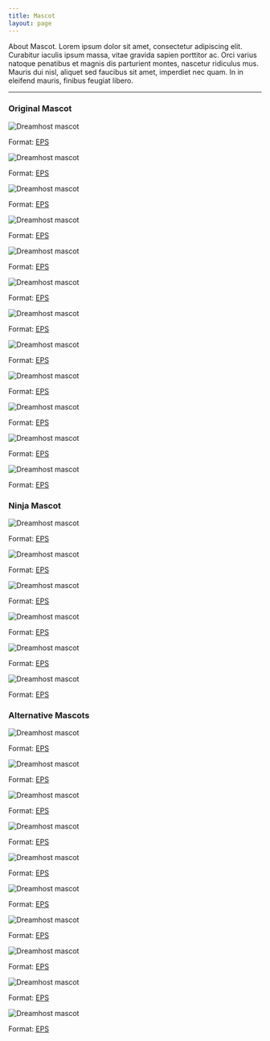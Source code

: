 ```yaml
---
title: Mascot
layout: page
---
```


<p class="t-4">About Mascot. Lorem ipsum dolor sit amet, consectetur adipiscing elit. Curabitur iaculis ipsum massa, vitae gravida sapien porttitor ac. Orci varius natoque penatibus et magnis dis parturient montes, nascetur ridiculus mus. Mauris dui nisl, aliquet sed faucibus sit amet, imperdiet nec quam. In in eleifend mauris, finibus feugiat libero.</p>

<hr />

<div class="u-clearfix">
<h3>Original Mascot</h3>
	<div class="g-1_6">
		<img class="m-bottom-0 p-bottom-0" src="{{site.baseurl}}/assets/images/mascot/png/m-1-1.png" alt="Dreamhost mascot" />
		<p class="p-2 bg-c-g100">Format: <a href="{{site.baseurl}}/assets/images/mascot/eps/m-1-1.eps">EPS</a></p>
	</div>
	<div class="g-1_6">
		<img class="m-bottom-0 p-bottom-0" src="{{site.baseurl}}/assets/images/mascot/png/m-1-2.png" alt="Dreamhost mascot" />
		<p class="p-2 bg-c-g100">Format: <a href="{{site.baseurl}}/assets/images/mascot/eps/m-1-2.eps">EPS</a></p>
	</div>
	<div class="g-1_6">
		<img class="m-bottom-0 p-bottom-0" src="{{site.baseurl}}/assets/images/mascot/png/m-1-3.png" alt="Dreamhost mascot" />
		<p class="p-2 bg-c-g100">Format: <a href="{{site.baseurl}}/assets/images/mascot/eps/m-1-3.eps">EPS</a></p>
	</div>
	<div class="g-1_6">
		<img class="m-bottom-0 p-bottom-0" src="{{site.baseurl}}/assets/images/mascot/png/m-1-4.png" alt="Dreamhost mascot" />
		<p class="p-2 bg-c-g100">Format: <a href="{{site.baseurl}}/assets/images/mascot/eps/m-1-4.eps">EPS</a></p>
	</div>
	<div class="g-1_6">
		<img class="m-bottom-0 p-bottom-0" src="{{site.baseurl}}/assets/images/mascot/png/m-1-5.png" alt="Dreamhost mascot" />
		<p class="p-2 bg-c-g100">Format: <a href="{{site.baseurl}}/assets/images/mascot/eps/m-1-5.eps">EPS</a></p>
	</div>
	<div class="g-1_6">
		<img class="m-bottom-0 p-bottom-0" src="{{site.baseurl}}/assets/images/mascot/png/m-1-6.png" alt="Dreamhost mascot" />
		<p class="p-2 bg-c-g100">Format: <a href="{{site.baseurl}}/assets/images/mascot/eps/m-1-6.eps">EPS</a></p>
	</div>
</div>

<div class="u-clearfix m-bottom-4">
	<div class="g-1_6">
		<img class="m-bottom-0 p-bottom-0" src="{{site.baseurl}}/assets/images/mascot/png/m-1-7.png" alt="Dreamhost mascot" />
		<p class="p-2 bg-c-g100">Format: <a href="{{site.baseurl}}/assets/images/mascot/eps/m-1-7.eps">EPS</a></p>
	</div>
	<div class="g-1_6">
		<img class="m-bottom-0 p-bottom-0" src="{{site.baseurl}}/assets/images/mascot/png/m-3-1.png" alt="Dreamhost mascot" />
		<p class="p-2 bg-c-g100">Format: <a href="{{site.baseurl}}/assets/images/mascot/eps/m-3-1.eps">EPS</a></p>
	</div>
	<div class="g-1_6">
		<img class="m-bottom-0 p-bottom-0" src="{{site.baseurl}}/assets/images/mascot/png/m-3-2.png" alt="Dreamhost mascot" />
		<p class="p-2 bg-c-g100">Format: <a href="{{site.baseurl}}/assets/images/mascot/eps/m-3-2.eps">EPS</a></p>
	</div>
	<div class="g-1_6">
		<img class="m-bottom-0 p-bottom-0" src="{{site.baseurl}}/assets/images/mascot/png/m-3-3.png" alt="Dreamhost mascot" />
		<p class="p-2 bg-c-g100">Format: <a href="{{site.baseurl}}/assets/images/mascot/eps/m-3-3.eps">EPS</a></p>
	</div>
	<div class="g-1_6">
		<img class="m-bottom-0 p-bottom-0" src="{{site.baseurl}}/assets/images/mascot/png/m-3-4.png" alt="Dreamhost mascot" />
		<p class="p-2 bg-c-g100">Format: <a href="{{site.baseurl}}/assets/images/mascot/eps/m-3-4.eps">EPS</a></p>
	</div>
	<div class="g-1_6">
		<img class="m-bottom-0 p-bottom-0" src="{{site.baseurl}}/assets/images/mascot/png/m-3-5.png" alt="Dreamhost mascot" />
		<p class="p-2 bg-c-g100">Format: <a href="{{site.baseurl}}/assets/images/mascot/eps/m-3-5.eps">EPS</a></p>
	</div>
</div>
<div class="u-clearfix m-bottom-4">
<h3>Ninja Mascot</h3>
<div class="g-1_6"><img class="m-bottom-0 p-bottom-0" src="{{site.baseurl}}/assets/images/mascot/png/m-2-1.png" alt="Dreamhost mascot" /><p class="p-2 bg-c-g100">Format: <a href="{{site.baseurl}}/assets/images/mascot/eps/m-2-1.eps">EPS</a></p></div>
<div class="g-1_6"><img class="m-bottom-0 p-bottom-0" src="{{site.baseurl}}/assets/images/mascot/png/m-2-2.png" alt="Dreamhost mascot" /><p class="p-2 bg-c-g100">Format: <a href="{{site.baseurl}}/assets/images/mascot/eps/m-2-2.eps">EPS</a></p></div>
<div class="g-1_6"><img class="m-bottom-0 p-bottom-0" src="{{site.baseurl}}/assets/images/mascot/png/m-2-3.png" alt="Dreamhost mascot" /><p class="p-2 bg-c-g100">Format: <a href="{{site.baseurl}}/assets/images/mascot/eps/m-2-3.eps">EPS</a></p></div>
<div class="g-1_6"><img class="m-bottom-0 p-bottom-0" src="{{site.baseurl}}/assets/images/mascot/png/m-2-4.png" alt="Dreamhost mascot" /><p class="p-2 bg-c-g100">Format: <a href="{{site.baseurl}}/assets/images/mascot/eps/m-2-4.eps">EPS</a></p></div>
<div class="g-1_6"><img class="m-bottom-0 p-bottom-0" src="{{site.baseurl}}/assets/images/mascot/png/m-2-5.png" alt="Dreamhost mascot" /><p class="p-2 bg-c-g100">Format: <a href="{{site.baseurl}}/assets/images/mascot/eps/m-2-5.eps">EPS</a></p></div>
<div class="g-1_6"><img class="m-bottom-0 p-bottom-0" src="{{site.baseurl}}/assets/images/mascot/png/m-2-6.png" alt="Dreamhost mascot" /><p class="p-2 bg-c-g100">Format: <a href="{{site.baseurl}}/assets/images/mascot/eps/m-2-6.eps">EPS</a></p></div>
</div>

<div class="u-clearfix">
<h3>Alternative Mascots</h3>
<div class="g-1_6"><img class="m-bottom-0 p-bottom-0" src="{{site.baseurl}}/assets/images/mascot/png/m-4-1.png" alt="Dreamhost mascot" /><p class="p-2 bg-c-g100">Format: <a href="{{site.baseurl}}/assets/images/mascot/eps/m-4-1.eps">EPS</a></p></div>
<div class="g-1_6"><img class="m-bottom-0 p-bottom-0" src="{{site.baseurl}}/assets/images/mascot/png/m-4-2.png" alt="Dreamhost mascot" /><p class="p-2 bg-c-g100">Format: <a href="{{site.baseurl}}/assets/images/mascot/eps/m-4-2.eps">EPS</a></p></div>
<div class="g-1_6"><img class="m-bottom-0 p-bottom-0" src="{{site.baseurl}}/assets/images/mascot/png/m-4-3.png" alt="Dreamhost mascot" /><p class="p-2 bg-c-g100">Format: <a href="{{site.baseurl}}/assets/images/mascot/eps/m-4-3.eps">EPS</a></p></div>
<div class="g-1_6"><img class="m-bottom-0 p-bottom-0" src="{{site.baseurl}}/assets/images/mascot/png/m-4-4.png" alt="Dreamhost mascot" /><p class="p-2 bg-c-g100">Format: <a href="{{site.baseurl}}/assets/images/mascot/eps/m-4-4.eps">EPS</a></p></div>
<div class="g-1_6"><img class="m-bottom-0 p-bottom-0" src="{{site.baseurl}}/assets/images/mascot/png/m-4-5.png" alt="Dreamhost mascot" /><p class="p-2 bg-c-g100">Format: <a href="{{site.baseurl}}/assets/images/mascot/eps/m-4-5.eps">EPS</a></p></div>
<div class="g-1_6"><img class="m-bottom-0 p-bottom-0" src="{{site.baseurl}}/assets/images/mascot/png/m-4-6.png" alt="Dreamhost mascot" /><p class="p-2 bg-c-g100">Format: <a href="{{site.baseurl}}/assets/images/mascot/eps/m-4-6.eps">EPS</a></p></div>
</div>
<div class="u-clearfix m-bottom-4">
<div class="g-1_6"><img class="m-bottom-0 p-bottom-0" src="{{site.baseurl}}/assets/images/mascot/png/m-4-7.png" alt="Dreamhost mascot" /><p class="p-2 bg-c-g100">Format: <a href="{{site.baseurl}}/assets/images/mascot/eps/m-4-7.eps">EPS</a></p></div>
<div class="g-1_6"><img class="m-bottom-0 p-bottom-0" src="{{site.baseurl}}/assets/images/mascot/png/m-4-8.png" alt="Dreamhost mascot" /><p class="p-2 bg-c-g100">Format: <a href="{{site.baseurl}}/assets/images/mascot/eps/m-4-8.eps">EPS</a></p></div>
<div class="g-1_6"><img class="m-bottom-0 p-bottom-0" src="{{site.baseurl}}/assets/images/mascot/png/m-4-9.png" alt="Dreamhost mascot" /><p class="p-2 bg-c-g100">Format: <a href="{{site.baseurl}}/assets/images/mascot/eps/m-4-9.eps">EPS</a></p></div>
<div class="g-1_6"><img class="m-bottom-0 p-bottom-0" src="{{site.baseurl}}/assets/images/mascot/png/m-4-10.png" alt="Dreamhost mascot" /><p class="p-2 bg-c-g100">Format: <a href="{{site.baseurl}}/assets/images/mascot/eps/m-4-10.eps">EPS</a></p></div>
</div>
